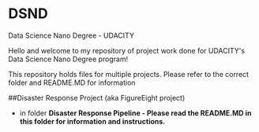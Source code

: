 # DSND
Data Science Nano Degree - UDACITY

Hello and welcome to my repository of project work done for UDACITY's Data Science Nano Degree program!

This repository holds files for multiple projects. Please refer to the correct folder and README.MD for information

##Disaster Response Project (aka FigureEight project) 
  - in folder **Disaster Response Pipeline - Please read the README.MD in this folder for information and instructions.**
  
  
